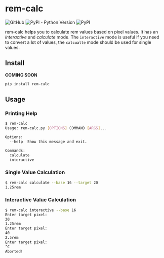 # rem-calc

![GitHub](https://img.shields.io/github/license/KurzGedanke/rem-calc)
![PyPI - Python Version](https://img.shields.io/pypi/pyversions/rem-calc)
![PyPI](https://img.shields.io/pypi/v/rem-calc)

rem-calc helps you to calculate rem values based on pixel values. It has an *interactive* and *calculate* mode. 
The `interactive` mode is useful if you need to convert a lot of values, the `calcualte` mode should be used for single 
values.

## Install

**COMING SOON**

```bash
pip install rem-calc
```

## Usage

### Printing Help

```bash
$ rem-calc
Usage: rem-calc.py [OPTIONS] COMMAND [ARGS]...

Options:
  --help  Show this message and exit.

Commands:
  calculate
  interactive
```
### Single Value Calculation

```bash
$ rem-calc calculate --base 16 --target 20
1.25rem
```

### Interactive Value Calculation 

```bash
$ rem-calc interactive --base 16
Enter target pixel:
20
1.25rem
Enter target pixel:
40
2.5rem
Enter target pixel:
^C
Aborted!
```